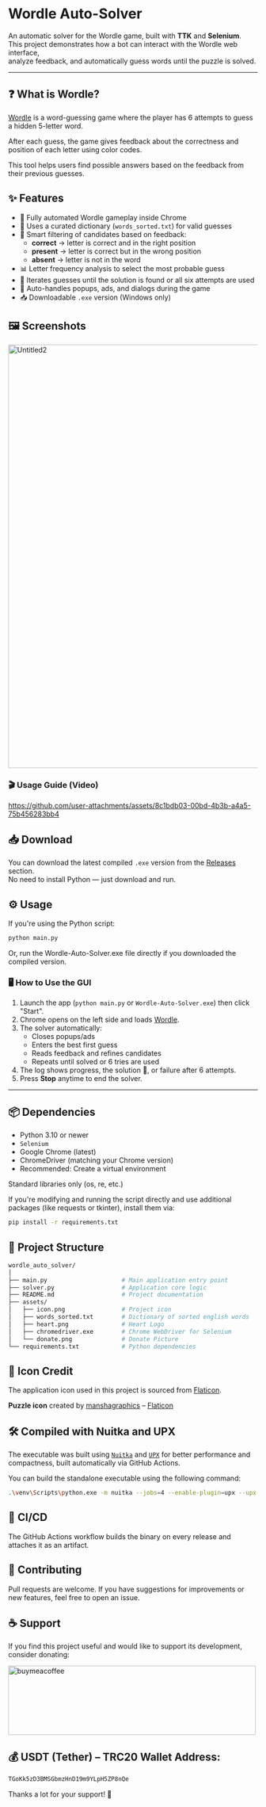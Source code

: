 # Wordle Auto-Solver

An automatic solver for the Wordle game, built with **TTK** and **Selenium**.  
This project demonstrates how a bot can interact with the Wordle web interface,  
analyze feedback, and automatically guess words until the puzzle is solved.

---

## ❓ What is Wordle?

[Wordle](https://www.nytimes.com/games/wordle/index.html) is a word-guessing game where the player has 6 attempts to guess a hidden 5-letter word.

After each guess, the game gives feedback about the correctness and position of each letter using color codes.

This tool helps users find possible answers based on the feedback from their previous guesses.

## ✨ Features
- 🚀 Fully automated Wordle gameplay inside Chrome
- 📖 Uses a curated dictionary (`words_sorted.txt`) for valid guesses
- 🧠 Smart filtering of candidates based on feedback:
  - **correct** → letter is correct and in the right position  
  - **present** → letter is correct but in the wrong position  
  - **absent** → letter is not in the word
- 📊 Letter frequency analysis to select the most probable guess
- 🔄 Iterates guesses until the solution is found or all six attempts are used
- 🤖 Auto-handles popups, ads, and dialogs during the game
- 📥 Downloadable `.exe` version (Windows only)

## 🖼️ Screenshots

<img width="1135" height="855" alt="Untitled2" src="https://github.com/user-attachments/assets/5d61c3dc-8530-49e5-b44a-8cf9b92cbdb6" />

### 🎬 Usage Guide (Video)

https://github.com/user-attachments/assets/8c1bdb03-00bd-4b3b-a4a5-75b456283bb4

## 📥 Download

You can download the latest compiled `.exe` version from the [Releases](https://github.com/TitanComputer/Wordle-Auto-Solver/releases/latest) section.  
No need to install Python — just download and run.

## ⚙️ Usage

If you're using the Python script:
```bash
python main.py
```
Or, run the Wordle-Auto-Solver.exe file directly if you downloaded the compiled version.

### 🖥️ How to Use the GUI

1. Launch the app (`python main.py` or `Wordle-Auto-Solver.exe`) then click "Start".  
2. Chrome opens on the left side and loads [Wordle](https://www.nytimes.com/games/wordle/index.html).  
3. The solver automatically:  
   - Closes popups/ads  
   - Enters the best first guess  
   - Reads feedback and refines candidates  
   - Repeats until solved or 6 tries are used  
4. The log shows progress, the solution 🎉, or failure after 6 attempts.  
5. Press **Stop** anytime to end the solver.  

---

## 📦 Dependencies

- Python 3.10 or newer
- `Selenium`
- Google Chrome (latest)
- ChromeDriver (matching your Chrome version)
- Recommended: Create a virtual environment

Standard libraries only (os, re, etc.)

If you're modifying and running the script directly and use additional packages (like requests or tkinter), install them via:
```bash
pip install -r requirements.txt
```

## 📁 Project Structure

```bash
wordle_auto_solver/
│
├── main.py                     # Main application entry point
├── solver.py                   # Application core logic
├── README.md                   # Project documentation
├── assets/
│   ├── icon.png                # Project icon
│   ├── words_sorted.txt        # Dictionary of sorted english words
│   ├── heart.png               # Heart Logo
│   ├── chromedriver.exe        # Chrome WebDriver for Selenium
│   └── donate.png              # Donate Picture
└── requirements.txt            # Python dependencies
```
## 🎨 Icon Credit
The application icon used in this project is sourced from [Flaticon](https://www.flaticon.com/free-icons/puzzle).

**Puzzle icon** created by [manshagraphics](https://www.flaticon.com/authors/manshagraphics) – [Flaticon](https://www.flaticon.com/)

## 🛠 Compiled with Nuitka and UPX
The executable was built using [`Nuitka`](https://nuitka.net/) and [`UPX`](https://github.com/upx/upx) for better performance and compactness, built automatically via GitHub Actions.

You can build the standalone executable using the following command:

```bash
.\venv\Scripts\python.exe -m nuitka --jobs=4 --enable-plugin=upx --upx-binary="YOUR PATH\upx.exe" --enable-plugin=multiprocessing --lto=yes --enable-plugin=tk-inter --windows-console-mode=disable --follow-imports --windows-icon-from-ico="assets/icon.png" --include-data-dir=assets=assets --include-data-files=assets/chromedriver.exe=assets/chromedriver.exe --python-flag=no_site,no_asserts,no_docstrings --onefile --standalone --msvc=latest --output-filename=Wordle-Auto-Solver main.py
```

## 🚀 CI/CD

The GitHub Actions workflow builds the binary on every release and attaches it as an artifact.

## 🤝 Contributing
Pull requests are welcome.
If you have suggestions for improvements or new features, feel free to open an issue.

## ☕ Support
If you find this project useful and would like to support its development, consider donating:

<a href="http://www.coffeete.ir/Titan"><img width="500" height="140" alt="buymeacoffee" src="https://github.com/user-attachments/assets/8ddccb3e-2afc-4fd9-a782-89464ec7dead" /></a>

## 💰 USDT (Tether) – TRC20 Wallet Address:

```bash
TGoKk5zD3BMSGbmzHnD19m9YLpH5ZP8nQe
```
Thanks a lot for your support! 🙏
